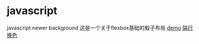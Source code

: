 # javascript
javascript newer
 background
这是一个关于flexbox基础的骰子布局
 [demo](https://yingxincui.github.io/javascript/background.html)
 [隔行换色](https://yingxincui.github.io/javascript/%E9%9A%94%E8%A1%8C%E6%8D%A2%E8%89%B2.html)
